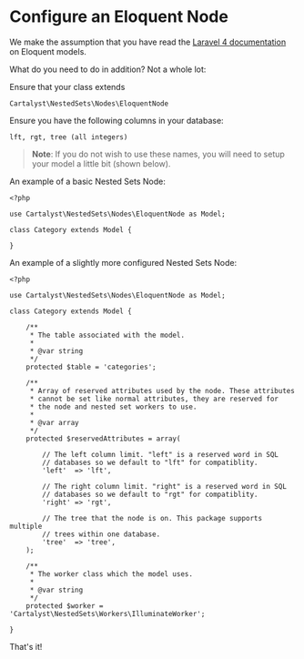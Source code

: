 # Configure an Eloquent Node

We make the assumption that you have read the [Laravel 4 documentation](http://laravel.com/docs/eloquent#basic-usage) on Eloquent models.

What do you need to do in addition? Not a whole lot:

Ensure that your class extends

	Cartalyst\NestedSets\Nodes\EloquentNode

Ensure you have the following columns in your database:

	lft, rgt, tree (all integers)

> **Note**: If you do not wish to use these names, you will need to setup your model a little bit (shown below).

An example of a basic Nested Sets Node:

	<?php

	use Cartalyst\NestedSets\Nodes\EloquentNode as Model;

	class Category extends Model {

	}

An example of a slightly more configured Nested Sets Node:

	<?php

	use Cartalyst\NestedSets\Nodes\EloquentNode as Model;

	class Category extends Model {

		/**
		 * The table associated with the model.
		 *
		 * @var string
		 */
		protected $table = 'categories';

		/**
		 * Array of reserved attributes used by the node. These attributes
		 * cannot be set like normal attributes, they are reserved for
		 * the node and nested set workers to use.
		 *
		 * @var array
		 */
		protected $reservedAttributes = array(

			// The left column limit. "left" is a reserved word in SQL
			// databases so we default to "lft" for compatiblity.
			'left'  => 'lft',

			// The right column limit. "right" is a reserved word in SQL
			// databases so we default to "rgt" for compatiblity.
			'right' => 'rgt',

			// The tree that the node is on. This package supports multiple
			// trees within one database.
			'tree'  => 'tree',
		);

		/**
		 * The worker class which the model uses.
		 *
		 * @var string
		 */
		protected $worker = 'Cartalyst\NestedSets\Workers\IlluminateWorker';

	}

That's it!

